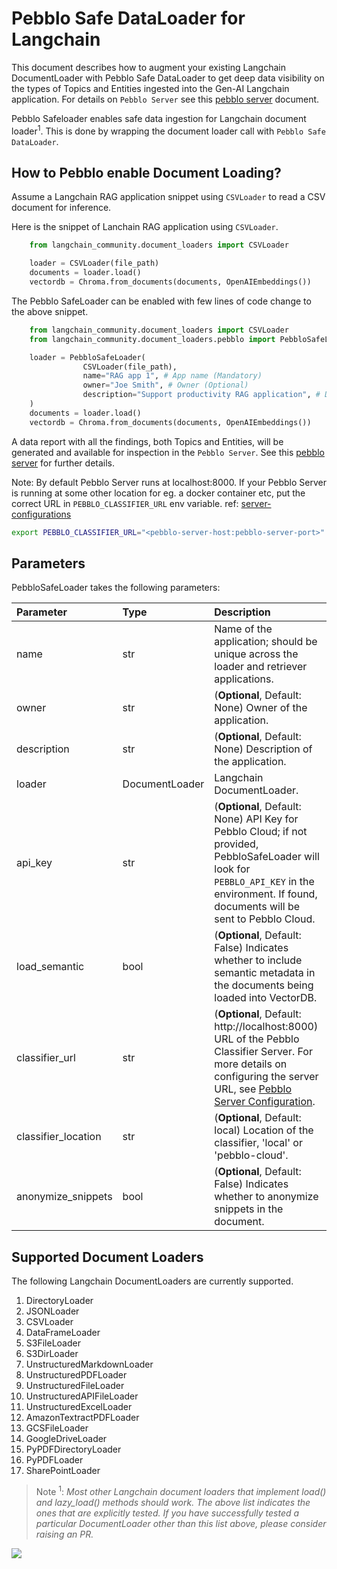 # Pebblo Safe DataLoader for Langchain

This document describes how to augment your existing Langchain DocumentLoader with Pebblo Safe DataLoader to get deep data visibility on the types of Topics and Entities ingested into the Gen-AI Langchain application. For details on `Pebblo Server` see this [pebblo server](daemon.md) document.

Pebblo Safeloader enables safe data ingestion for Langchain document loader<sup>1</sup>. This is done by wrapping the document loader call with `Pebblo Safe DataLoader`.

## How to Pebblo enable Document Loading?

Assume a Langchain RAG application snippet using `CSVLoader` to read a CSV document for inference.

Here is the snippet of Lanchain RAG application using `CSVLoader`.

```python
    from langchain_community.document_loaders import CSVLoader

    loader = CSVLoader(file_path)
    documents = loader.load()
    vectordb = Chroma.from_documents(documents, OpenAIEmbeddings())
```

The Pebblo SafeLoader can be enabled with few lines of code change to the above snippet.

```python
    from langchain_community.document_loaders import CSVLoader
    from langchain_community.document_loaders.pebblo import PebbloSafeLoader

    loader = PebbloSafeLoader(
                CSVLoader(file_path),
                name="RAG app 1", # App name (Mandatory)
                owner="Joe Smith", # Owner (Optional)
                description="Support productivity RAG application", # Description (Optional)
    )
    documents = loader.load()
    vectordb = Chroma.from_documents(documents, OpenAIEmbeddings())
```

A data report with all the findings, both Topics and Entities, will be generated and available for inspection in the `Pebblo Server`. See this [pebblo server](daemon.md) for further details.

Note: By default Pebblo Server runs at localhost:8000. If your Pebblo Server is running at some other location for eg. a docker container etc, put the correct URL in `PEBBLO_CLASSIFIER_URL` env variable. ref: [server-configurations](config.md#server)

```bash
export PEBBLO_CLASSIFIER_URL="<pebblo-server-host:pebblo-server-port>"
```

## Parameters
PebbloSafeLoader takes the following parameters:

| Parameter          | Type          | Description                                                                                                                                                                                                             |
|:-------------------|:--------------|:------------------------------------------------------------------------------------------------------------------------------------------------------------------------------------------------------------------------|
| name               | str           | Name of the application; should be unique across the loader and retriever applications.                                                                                                                                 |
| owner              | str           | (**Optional**, Default: None) Owner of the application.                                                                                                                                                                 |
| description        | str           | (**Optional**, Default: None) Description of the application.                                                                                                                                                           |
| loader             | DocumentLoader| Langchain DocumentLoader.                                                                                                                                                                                               |
| api_key            | str           | (**Optional**, Default: None) API Key for Pebblo Cloud; if not provided, PebbloSafeLoader will look for `PEBBLO_API_KEY` in the environment. If found, documents will be sent to Pebblo Cloud.                          |
| load_semantic      | bool          | (**Optional**, Default: False) Indicates whether to include semantic metadata in the documents being loaded into VectorDB.                                                                                              |
| classifier_url     | str           | (**Optional**, Default: http://localhost:8000) URL of the Pebblo Classifier Server. For more details on configuring the server URL, see [Pebblo Server Configuration](https://daxa-ai.github.io/pebblo/config#server).  |
| classifier_location| str           | (**Optional**, Default: local) Location of the classifier, 'local' or 'pebblo-cloud'.                                                                                                                                   |
| anonymize_snippets | bool          | (**Optional**, Default: False) Indicates whether to anonymize snippets in the document.                                                                                                                                 |


## Supported Document Loaders

The following Langchain DocumentLoaders are currently supported.

1. DirectoryLoader
1. JSONLoader
1. CSVLoader
1. DataFrameLoader
1. S3FileLoader
1. S3DirLoader
1. UnstructuredMarkdownLoader
1. UnstructuredPDFLoader
1. UnstructuredFileLoader
1. UnstructuredAPIFileLoader
1. UnstructuredExcelLoader
1. AmazonTextractPDFLoader
1. GCSFileLoader
1. GoogleDriveLoader
1. PyPDFDirectoryLoader
1. PyPDFLoader
1. SharePointLoader

> Note <sup>1</sup>: _Most other Langchain document loaders that implement load() and lazy_load() methods should work. The above list indicates the ones that are explicitly tested. If you have successfully tested a particular DocumentLoader other than this list above, please consider raising an PR._

<img referrerpolicy="no-referrer-when-downgrade" src="https://static.scarf.sh/a.png?x-pxid=663e4c29-b156-42a6-b49e-359111bfbd5b" />

